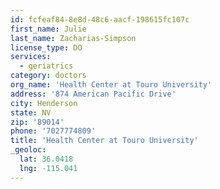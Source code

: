 ```yaml
---
id: fcfeaf84-8e8d-48c6-aacf-198615fc107c
first_name: Julie
last_name: Zacharias-Simpson
license_type: DO
services:
  - geriatrics
category: doctors
org_name: 'Health Center at Touro University'
address: '874 American Pacific Drive'
city: Henderson
state: NV
zip: '89014'
phone: '7027774809'
title: 'Health Center at Touro University'
_geoloc:
  lat: 36.0418
  lng: -115.041
---
```

